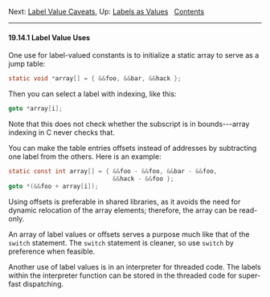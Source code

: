Next: [Label Value Caveats](Label-Value-Caveats.md), Up: [Labels as
Values](Labels-as-Values.md)  
[Contents](index.md#SEC_Contents "Table of contents")  

------------------------------------------------------------------------


#### 19.14.1 Label Value Uses 

One use for label-valued constants is to initialize a static array to
serve as a jump table:

``` C
static void *array[] = { &&foo, &&bar, &&hack };
```

Then you can select a label with indexing, like this:

``` C
goto *array[i];
```

Note that this does not check whether the subscript is in bounds---array
indexing in C never checks that.

You can make the table entries offsets instead of addresses by
subtracting one label from the others. Here is an example:

``` C
static const int array[] = { &&foo - &&foo, &&bar - &&foo,
                             &&hack - &&foo };
goto *(&&foo + array[i]);
```

Using offsets is preferable in shared libraries, as it avoids the need
for dynamic relocation of the array elements; therefore, the array can
be read-only.

An array of label values or offsets serves a purpose much like that of
the `switch` statement. The `switch` statement is cleaner, so use
`switch` by preference when feasible.

Another use of label values is in an interpreter for threaded code. The
labels within the interpreter function can be stored in the threaded
code for super-fast dispatching.
